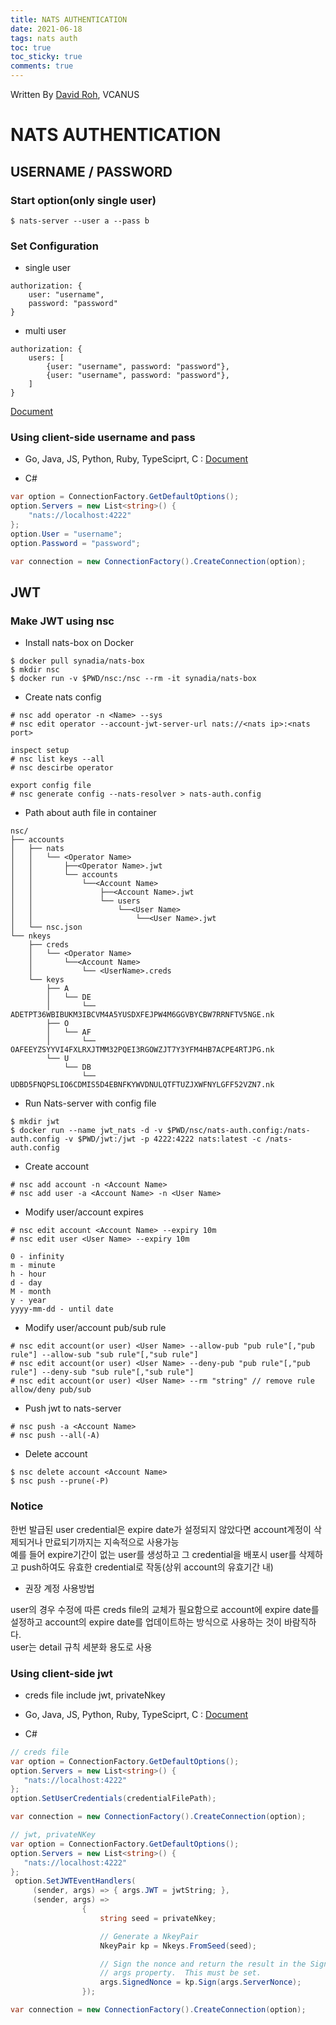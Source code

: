 ```yaml
---
title: NATS AUTHENTICATION
date: 2021-06-18
tags: nats auth
toc: true
toc_sticky: true
comments: true
---
```


Written By [David Roh](https://github.com/tsedek), VCANUS

# NATS AUTHENTICATION

## USERNAME / PASSWORD

### Start option(only single user)

```
$ nats-server --user a --pass b
```

### Set Configuration

- single user

```config
authorization: {
    user: "username",
    password: "password" 
}
```

- multi user

```config
authorization: {
	users: [
		{user: "username", password: "password"},
		{user: "username", password: "password"},
	]
}
```

[Document](https://docs.nats.io/nats-server/configuration/securing_nats/auth_intro/username_password)


### Using client-side username and pass

- Go, Java, JS, Python, Ruby, TypeSciprt, C : 
[Document](https://docs.nats.io/developing-with-nats/security/userpass)

- C#

```csharp
var option = ConnectionFactory.GetDefaultOptions();
option.Servers = new List<string>() {
	"nats://localhost:4222"
};
option.User = "username";
option.Password = "password";

var connection = new ConnectionFactory().CreateConnection(option);
```

## JWT

### Make JWT using nsc

- Install nats-box on Docker

```shell
$ docker pull synadia/nats-box
$ mkdir nsc
$ docker run -v $PWD/nsc:/nsc --rm -it synadia/nats-box
```

- Create nats config

```shell
# nsc add operator -n <Name> --sys
# nsc edit operator --account-jwt-server-url nats://<nats ip>:<nats port>

inspect setup
# nsc list keys --all
# nsc descirbe operator

export config file
# nsc generate config --nats-resolver > nats-auth.config
```

- Path about auth file in container

```
nsc/
├── accounts
│   ├── nats
│   │   └── <Operator Name>
│   │       ├──<Operator Name>.jwt
│   │       └── accounts
│   │           └──<Account Name>
│   │               ├──<Account Name>.jwt
│   │               └── users
│   │                   └──<User Name>
│   │                       └──<User Name>.jwt
│   └── nsc.json
└── nkeys
    ├── creds
    │   └── <Operator Name>
    │       └──<Account Name>
    │           └── <UserName>.creds
    └── keys
        ├── A
        │   └── DE
        │       └── ADETPT36WBIBUKM3IBCVM4A5YUSDXFEJPW4M6GGVBYCBW7RRNFTV5NGE.nk
        ├── O
        │   └── AF
        │       └── OAFEEYZSYYVI4FXLRXJTMM32PQEI3RGOWZJT7Y3YFM4HB7ACPE4RTJPG.nk
        └── U
            └── DB
                └── UDBD5FNQPSLIO6CDMIS5D4EBNFKYWVDNULQTFTUZJXWFNYLGFF52VZN7.nk
```

- Run Nats-server with config file

```shell
$ mkdir jwt
$ docker run --name jwt_nats -d -v $PWD/nsc/nats-auth.config:/nats-auth.config -v $PWD/jwt:/jwt -p 4222:4222 nats:latest -c /nats-auth.config
```

- Create account

```shell
# nsc add account -n <Account Name>
# nsc add user -a <Account Name> -n <User Name>
```

- Modify user/account expires

```shell
# nsc edit account <Account Name> --expiry 10m
# nsc edit user <User Name> --expiry 10m

0 - infinity
m - minute
h - hour
d - day
M - month
y - year
yyyy-mm-dd - until date
```

- Modify user/account pub/sub rule

```shell
# nsc edit account(or user) <User Name> --allow-pub "pub rule"[,"pub rule"] --allow-sub "sub rule"[,"sub rule"]
# nsc edit account(or user) <User Name> --deny-pub "pub rule"[,"pub rule"] --deny-sub "sub rule"[,"sub rule"]
# nsc edit account(or user) <User Name> --rm "string" // remove rule allow/deny pub/sub
```

- Push jwt to nats-server

```
# nsc push -a <Account Name>
# nsc push --all(-A)
```

- Delete account

```shell
$ nsc delete account <Account Name>
$ nsc push --prune(-P)
```

### Notice
한번 발급된 user credential은 expire date가 설정되지 않았다면 account계정이 삭제되거나 만료되기까지는 지속적으로 사용가능  
예를 들어 expire기간이 없는 user를 생성하고 그 credential을 배포시 user를 삭제하고 push하여도 유효한 credential로 작동(상위 account의 유효기간 내)  

- 권장 계정 사용방법  

user의 경우 수정에 따른 creds file의 교체가 필요함으로
account에 expire date를 설정하고 account의 expire date를 업데이트하는 방식으로 사용하는 것이 바람직하다.  
user는 detail 규칙 세분화 용도로 사용


### Using client-side jwt

- creds file include jwt, privateNkey

- Go, Java, JS, Python, Ruby, TypeSciprt, C : 
[Document](https://docs.nats.io/developing-with-nats/security/creds)

- C#

```csharp
// creds file
var option = ConnectionFactory.GetDefaultOptions();
option.Servers = new List<string>() {
   "nats://localhost:4222"
};
option.SetUserCredentials(credentialFilePath);

var connection = new ConnectionFactory().CreateConnection(option);
```

```csharp
// jwt, privateNKey
var option = ConnectionFactory.GetDefaultOptions();
option.Servers = new List<string>() {
   "nats://localhost:4222"
};
 option.SetJWTEventHandlers(
	 (sender, args) => { args.JWT = jwtString; }, 
	 (sender, args) =>
                {
                    string seed = privateNkey;

                    // Generate a NkeyPair
                    NkeyPair kp = Nkeys.FromSeed(seed);

                    // Sign the nonce and return the result in the SignedNonce
                    // args property.  This must be set.
                    args.SignedNonce = kp.Sign(args.ServerNonce);
                });

var connection = new ConnectionFactory().CreateConnection(option);
```
